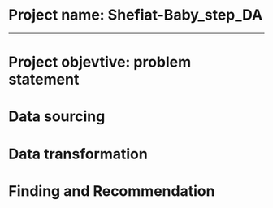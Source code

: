 # Project name: Shefiat-Baby_step_DA

-----


# Project objevtive: problem statement


# Data sourcing


# Data transformation


# Finding and Recommendation
